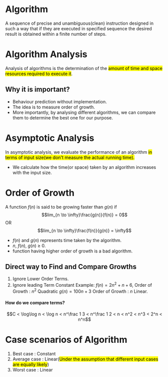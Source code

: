 # Algorithm
A sequence of precise and unambiguous(clean) instruction designed in such a way that if they are executed in specified sequence the desired result is obtained within a finite number of steps.

# Algorithm Analysis
Analysis of algorithms is the determination of the <mark class="hltr-yellow">amount of time and space resources required to execute it</mark>.

## Why it is important?
- Behaviour prediction without implementation.
- The idea is to measure order of growth.
- More importantly, by analysing different algorithms, we can compare them to determine the best one for our purpose.

# Asymptotic Analysis
In asymptotic analysis, we evaluate the performance of an algorithm <mark class="hltr-orange">in terms of input size(we don't measure the actual running time).</mark>
- We calculate how the time(or space) taken by an algorithm increases with the input size.

# Order of Growth
A function $f(n)$ is said to be growing faster than $g(n)$ if
$$lim_{n \to \infty}\frac{g(n)}{f(n)} = 0$$
OR 
$$lim_{n \to \infty}\frac{f(n)}{g(n)} = \infty$$

- $f(n)$ and $g(n)$ represents time taken by the algorithm.
- $n, \ f(n), \ g(n)$ $\geq$ 0.
- function having higher order of growth is a bad algorithm.
## Direct way to Find and Compare Growths
1.  Ignore Lower Order Terms.
2. Ignore leading Term Constant
Example:
$f(n)  = 2n^2 + n + 6$,    Order of Growth : $n^2$ Quadratic
$g(n) = 100n +3$         Order of Growth : $n$ Linear.
#### How do we compare terms?

$$C < \log\log n < \log n < n^\frac 1 3 < n^\frac 1 2 < n < n^2 < n^3 < 2^n < n^n$$

# Case scenarios of Algorithm
1.  Best case : Constant
2.  Average case : Linear(<mark class="hltr-orange">Under the assumption that different input cases are equally likely</mark>)
3.  Worst case : Linear
